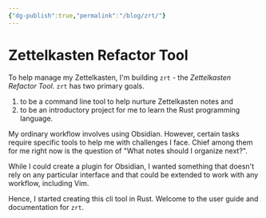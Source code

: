 ```yaml
---
{"dg-publish":true,"permalink":"/blog/zrt/"}
---
```


# Zettelkasten Refactor Tool

To help manage my Zettelkasten, I'm building `zrt` - the *Zettelkasten Refactor Tool*.
`zrt` has two primary goals.

1) to be a command line tool to help nurture Zettelkasten notes and
2) to be an introductory project for me to learn the Rust programming language.


My ordinary workflow involves using Obsidian. However, certain tasks require specific tools to help me with challenges I face.
Chief among them for me right now is the question of "What notes should I organize next?".

While I could create a plugin for Obsidian, I wanted something that doesn't rely on any particular interface
and that could be extended to work with any workflow, including Vim.

Hence, I started creating this cli tool in Rust. Welcome to the user guide and documentation for `zrt`.
